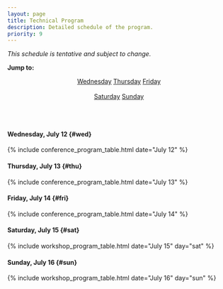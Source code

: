 ```yaml
---
layout: page
title: Technical Program
description: Detailed schedule of the program.
priority: 9
---
```


*This schedule is tentative and subject to change.*

<b>Jump to:</b>

<center>
  <a class="btn btn-primary" href="#wed" role="button">Wednesday</a>
  <a class="btn btn-primary" href="#thu" role="button">Thursday</a>
  <a class="btn btn-primary" href="#fri" role="button">Friday</a>
  <span class="visible-xs-inline"><br><br></span>
  <a class="btn btn-primary" href="#sat" role="button">Saturday</a>
  <a class="btn btn-primary" href="#sun" role="button">Sunday</a>
</center>

<br/><br/>

#### Wednesday, July 12  {#wed}

{% include conference_program_table.html date="July 12" %}

#### Thursday, July 13   {#thu}

{% include conference_program_table.html date="July 13" %}

#### Friday, July 14     {#fri}

{% include conference_program_table.html date="July 14" %}

#### Saturday, July 15   {#sat}

{% include workshop_program_table.html date="July 15" day="sat" %}

#### Sunday, July 16     {#sun}

{% include workshop_program_table.html date="July 16" day="sun" %}
